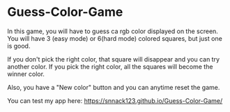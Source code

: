 # Guess-Color-Game

In this game, you will have to guess ca rgb color displayed on the screen.
You will have 3 (easy mode) or 6(hard mode) colored squares, but just one is good.

If you don't pick the right color, that square will disappear and you can try another color.
If you pick the right color, all the squares will become the winner color.

Also, you have a "New color" button and you can anytime reset the game.


You can test my app here: https://snnack123.github.io/Guess-Color-Game/

